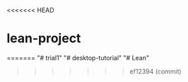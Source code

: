 <<<<<<< HEAD
# lean-project
=======
"# trial1" 
"# desktop-tutorial" 
"# Lean" 
>>>>>>> ef12394 (commit)
